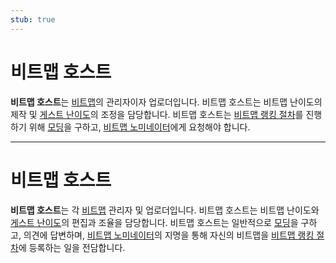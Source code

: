 ```yaml
---
stub: true
---
```


# 비트맵 호스트

**비트맵 호스트**는 [비트맵](/wiki/Beatmap)의 관리자이자 업로더입니다. 비트맵 호스트는 비트맵 난이도의 제작 및 [게스트 난이도](/wiki/Beatmap/Guest_difficulty)의 조정을 담당합니다. 비트맵 호스트는 [비트맵 랭킹 절차](/wiki/Beatmap_ranking_procedure)를 진행하기 위해 [모딩](/wiki/Modding)을 구하고, [비트맵 노미네이터](/wiki/People/Beatmap_Nominators)에게 요청해야 합니다.

---------------------------------------------------------------------------------

# 비트맵 호스트

**비트맵 호스트**는 각 [비트맵](/wiki/Beatmap) 관리자 및 업로더입니다. 비트맵 호스트는 비트맵 난이도와 [게스트 난이도](/wiki/Beatmap/Guest_difficulty)의 편집과 조율을 담당합니다. 비트맵 호스트는 일반적으로 [모딩](/wiki/Modding)을 구하고, 의견에 답변하며, [비트맵 노미네이터](/wiki/People/Beatmap_Nominators)의 지명을 통해 자신의 비트맵을 [비트맵 랭킹 절차](/wiki/Beatmap_ranking_procedure)에 등록하는 일을 전담합니다.
